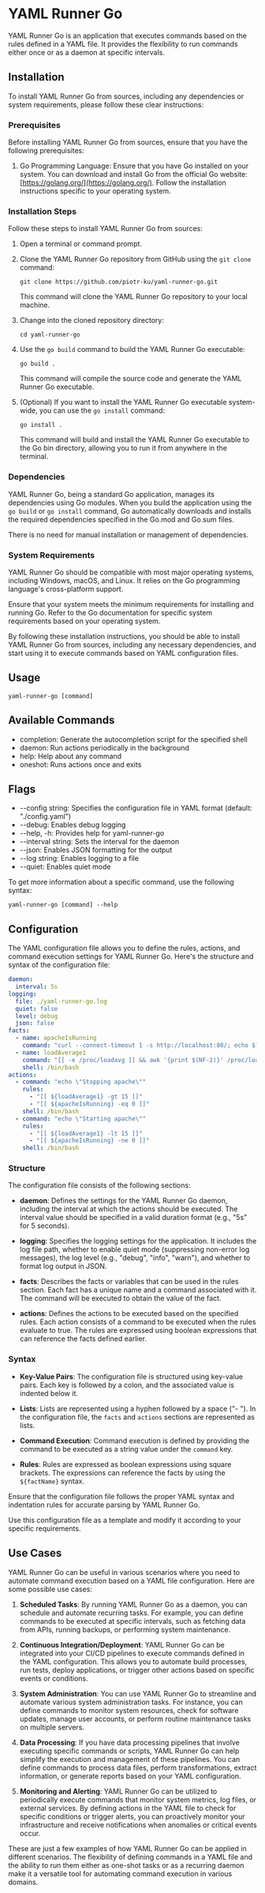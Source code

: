 # YAML Runner Go

YAML Runner Go is an application that executes commands based on the rules defined in a YAML file. It provides the flexibility to run commands either once or as a daemon at specific intervals.

## Installation

To install YAML Runner Go from sources, including any dependencies or system requirements, please follow these clear instructions:

### Prerequisites

Before installing YAML Runner Go from sources, ensure that you have the following prerequisites:

1. Go Programming Language: Ensure that you have Go installed on your system. You can download and install Go from the official Go website: [https://golang.org/](https://golang.org/). Follow the installation instructions specific to your operating system.

### Installation Steps

Follow these steps to install YAML Runner Go from sources:

1. Open a terminal or command prompt.

2. Clone the YAML Runner Go repository from GitHub using the `git clone` command:

   ```shell
   git clone https://github.com/piotr-ku/yaml-runner-go.git
   ```

   This command will clone the YAML Runner Go repository to your local machine.

3. Change into the cloned repository directory:

   ```shell
   cd yaml-runner-go
   ```

4. Use the `go build` command to build the YAML Runner Go executable:

   ```shell
   go build .
   ```

   This command will compile the source code and generate the YAML Runner Go executable.

5. (Optional) If you want to install the YAML Runner Go executable system-wide, you can use the `go install` command:

   ```shell
   go install .
   ```

   This command will build and install the YAML Runner Go executable to the Go bin directory, allowing you to run it from anywhere in the terminal.

### Dependencies

YAML Runner Go, being a standard Go application, manages its dependencies using Go modules. When you build the application using the `go build` or `go install` command, Go automatically downloads and installs the required dependencies specified in the Go.mod and Go.sum files.

There is no need for manual installation or management of dependencies.

### System Requirements

YAML Runner Go should be compatible with most major operating systems, including Windows, macOS, and Linux. It relies on the Go programming language's cross-platform support.

Ensure that your system meets the minimum requirements for installing and running Go. Refer to the Go documentation for specific system requirements based on your operating system.

By following these installation instructions, you should be able to install YAML Runner Go from sources, including any necessary dependencies, and start using it to execute commands based on YAML configuration files.

## Usage

`yaml-runner-go [command]`

## Available Commands

* completion: Generate the autocompletion script for the specified shell
* daemon: Run actions periodically in the background
* help: Help about any command
* oneshot: Runs actions once and exits

## Flags

* --config string: Specifies the configuration file in YAML format (default: "./config.yaml")
* --debug: Enables debug logging
* --help, -h: Provides help for yaml-runner-go
* --interval string: Sets the interval for the daemon
* --json: Enables JSON formatting for the output
* --log string: Enables logging to a file
* --quiet: Enables quiet mode

To get more information about a specific command, use the following syntax:

`yaml-runner-go [command] --help`

## Configuration

The YAML configuration file allows you to define the rules, actions, and command execution settings for YAML Runner Go. Here's the structure and syntax of the configuration file:

```yaml
daemon:
  interval: 5s
logging:
  file: ./yaml-runner-go.log
  quiet: false
  level: debug
  json: false
facts:
  - name: apacheIsRunning
    command: "curl --connect-timeout 1 -s http://localhost:80/; echo $?;"
  - name: loadAverage1
    command: "[[ -e /proc/loadavg ]] && awk '{print $(NF-2)}' /proc/loadavg | cut -d. -f1 || sysctl -n vm.loadavg | awk '{print $2}' | cut -d, -f1"
    shell: /bin/bash
actions:
  - command: "echo \"Stopping apache\""
    rules:
      - "[[ ${loadAverage1} -gt 15 ]]"
      - "[[ ${apacheIsRunning} -eq 0 ]]"
    shell: /bin/bash
  - command: "echo \"Starting apache\""
    rules:
      - "[[ ${loadAverage1} -lt 15 ]]"
      - "[[ ${apacheIsRunning} -ne 0 ]]"
    shell: /bin/bash
```

### Structure

The configuration file consists of the following sections:

- **daemon**: Defines the settings for the YAML Runner Go daemon, including the interval at which the actions should be executed. The interval value should be specified in a valid duration format (e.g., "5s" for 5 seconds).

- **logging**: Specifies the logging settings for the application. It includes the log file path, whether to enable quiet mode (suppressing non-error log messages), the log level (e.g., "debug", "info", "warn"), and whether to format log output in JSON.

- **facts**: Describes the facts or variables that can be used in the rules section. Each fact has a unique name and a command associated with it. The command will be executed to obtain the value of the fact.

- **actions**: Defines the actions to be executed based on the specified rules. Each action consists of a command to be executed when the rules evaluate to true. The rules are expressed using boolean expressions that can reference the facts defined earlier.

### Syntax

- **Key-Value Pairs**: The configuration file is structured using key-value pairs. Each key is followed by a colon, and the associated value is indented below it.

- **Lists**: Lists are represented using a hyphen followed by a space ("- "). In the configuration file, the `facts` and `actions` sections are represented as lists.

- **Command Execution**: Command execution is defined by providing the command to be executed as a string value under the `command` key.

- **Rules**: Rules are expressed as boolean expressions using square brackets. The expressions can reference the facts by using the `${factName}` syntax.

Ensure that the configuration file follows the proper YAML syntax and indentation rules for accurate parsing by YAML Runner Go.

Use this configuration file as a template and modify it according to your specific requirements.

## Use Cases

YAML Runner Go can be useful in various scenarios where you need to automate command execution based on a YAML file configuration. Here are some possible use cases:

1. **Scheduled Tasks**: By running YAML Runner Go as a daemon, you can schedule and automate recurring tasks. For example, you can define commands to be executed at specific intervals, such as fetching data from APIs, running backups, or performing system maintenance.

2. **Continuous Integration/Deployment**: YAML Runner Go can be integrated into your CI/CD pipelines to execute commands defined in the YAML configuration. This allows you to automate build processes, run tests, deploy applications, or trigger other actions based on specific events or conditions.

3. **System Administration**: You can use YAML Runner Go to streamline and automate various system administration tasks. For instance, you can define commands to monitor system resources, check for software updates, manage user accounts, or perform routine maintenance tasks on multiple servers.

4. **Data Processing**: If you have data processing pipelines that involve executing specific commands or scripts, YAML Runner Go can help simplify the execution and management of these pipelines. You can define commands to process data files, perform transformations, extract information, or generate reports based on your YAML configuration.

5. **Monitoring and Alerting**: YAML Runner Go can be utilized to periodically execute commands that monitor system metrics, log files, or external services. By defining actions in the YAML file to check for specific conditions or trigger alerts, you can proactively monitor your infrastructure and receive notifications when anomalies or critical events occur.

These are just a few examples of how YAML Runner Go can be applied in different scenarios. The flexibility of defining commands in a YAML file and the ability to run them either as one-shot tasks or as a recurring daemon make it a versatile tool for automating command execution in various domains.